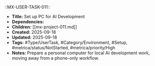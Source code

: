 ::MX-USER-TASK-011::
- **Title:** Set up PC for AI Development
- **Dependencies:** 
- **Children:** [[mx-project-011.md]]
- **Created:** 2025-09-18
- **Updated:** 2025-09-18
- **Tags:** #Type/UserTask, #Category/Environment, #Setup, #metrica/status/NotStarted, #metrica/priority/High
- **Notes:** Prepare a personal computer for local AI development work, moving away from a phone-only workflow.